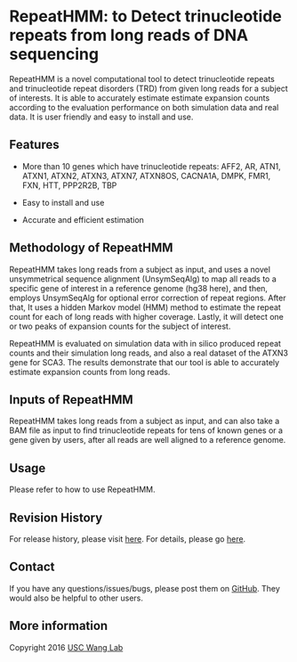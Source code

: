 # RepeatHMM: to Detect trinucleotide repeats from long reads of DNA sequencing

RepeatHMM is a novel computational tool to detect trinucleotide repeats and trinucleotide repeat disorders (TRD) from given long reads for a subject of interests. It is able to accurately estimate estimate expansion counts according to the evaluation performance on both simulation data and real data. It is user friendly and easy to install and use.

## Features

* More than 10 genes which have trinucleotide repeats: AFF2, AR, ATN1, ATXN1, ATXN2, ATXN3, ATXN7, ATXN8OS, CACNA1A, DMPK, FMR1, FXN, HTT, PPP2R2B, TBP

* Easy to install and use

* Accurate and efficient estimation

## Methodology of RepeatHMM

RepeatHMM takes long reads from a subject as input, and uses a novel unsymmetrical sequence alignment (UnsymSeqAlg) to map all reads to a specific gene of interest in a reference genome (hg38 here), and then, employs UnsymSeqAlg for optional error correction of repeat regions. After that, It uses a hidden Markov model (HMM) method to estimate the repeat count for each of long reads with higher coverage. Lastly, it will detect one or two peaks of expansion counts for the subject of interest. 

RepeatHMM is evaluated on simulation data with in silico produced repeat counts and their simulation long reads, and also a real dataset of the ATXN3 gene for SCA3. The results demonstrate that our tool is able to accurately estimate expansion counts from long reads.

## Inputs of RepeatHMM

RepeatHMM takes long reads from a subject as input, and can also take a BAM file as input to find trinucleotide repeats for tens of known genes or a gene given by users, after all reads are well aligned to a reference genome. 

## Usage

Please refer to how to use RepeatHMM.

## Revision History

For release history, please visit [here](https://github.com/WGLab/RepeatHMM/releases). For details, please go [here](https://github.com/WangGenomicsLab/RepeatHMM/commits/master).

## Contact

If you have any questions/issues/bugs, please post them on [GitHub](https://github.com/WGLab/RepeatHMM/issues). They would also be helpful to other users. 

## More information

Copyright 2016 [USC Wang Lab](http://genomics.usc.edu/)
